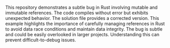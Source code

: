 This repository demonstrates a subtle bug in Rust involving mutable and immutable references.  The code compiles without error but exhibits unexpected behavior.  The solution file provides a corrected version.  This example highlights the importance of carefully managing references in Rust to avoid data race conditions and maintain data integrity.  The bug is subtle and could be easily overlooked in larger projects. Understanding this can prevent difficult-to-debug issues.